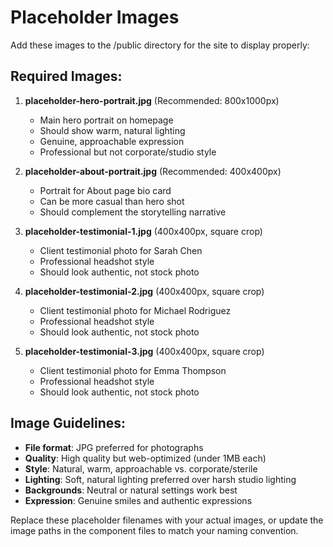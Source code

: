 # Placeholder Images

Add these images to the /public directory for the site to display properly:

## Required Images:

1. **placeholder-hero-portrait.jpg** (Recommended: 800x1000px)
   - Main hero portrait on homepage
   - Should show warm, natural lighting
   - Genuine, approachable expression
   - Professional but not corporate/studio style

2. **placeholder-about-portrait.jpg** (Recommended: 400x400px)
   - Portrait for About page bio card
   - Can be more casual than hero shot
   - Should complement the storytelling narrative

3. **placeholder-testimonial-1.jpg** (400x400px, square crop)
   - Client testimonial photo for Sarah Chen
   - Professional headshot style
   - Should look authentic, not stock photo

4. **placeholder-testimonial-2.jpg** (400x400px, square crop)
   - Client testimonial photo for Michael Rodriguez
   - Professional headshot style
   - Should look authentic, not stock photo

5. **placeholder-testimonial-3.jpg** (400x400px, square crop)
   - Client testimonial photo for Emma Thompson
   - Professional headshot style
   - Should look authentic, not stock photo

## Image Guidelines:

- **File format**: JPG preferred for photographs
- **Quality**: High quality but web-optimized (under 1MB each)
- **Style**: Natural, warm, approachable vs. corporate/sterile
- **Lighting**: Soft, natural lighting preferred over harsh studio lighting
- **Backgrounds**: Neutral or natural settings work best
- **Expression**: Genuine smiles and authentic expressions

Replace these placeholder filenames with your actual images, or update the image paths in the component files to match your naming convention.
